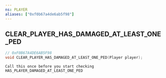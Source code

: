 ```yaml
---
ns: PLAYER
aliases: ["0xf0b67a4de6ab5f98"]
---
```

## CLEAR_PLAYER_HAS_DAMAGED_AT_LEAST_ONE_PED

```c
// 0xF0B67A4DE6AB5F98
void CLEAR_PLAYER_HAS_DAMAGED_AT_LEAST_ONE_PED(Player player);
```

```
Call this once before you start checking HAS_PLAYER_DAMAGED_AT_LEAST_ONE_PED
```
